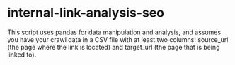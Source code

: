 # internal-link-analysis-seo
This script uses pandas for data manipulation and analysis, and assumes you have your crawl data in a CSV file with at least two columns: source_url (the page where the link is located) and target_url (the page that is being linked to).
